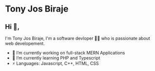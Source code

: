 # Tony Jos Biraje 

## Hi 👋, 
I'm Tony Jos Biraje, I'm a software devloper 👨‍💻 who is passionate about web developement.

- 🔭 I’m currently working on full-stack MERN Applications
- 🌱 I’m currently learning PHP and Typescript
-  ⚡ Languages: Javascript, C++, HTML, CSS


